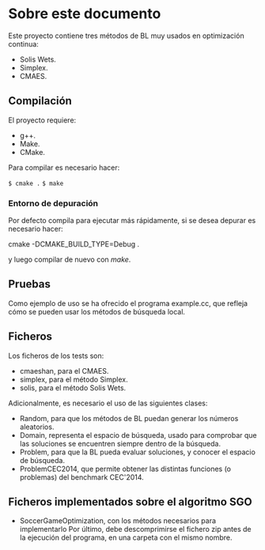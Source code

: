 # Sobre este documento #

Este proyecto contiene tres métodos de BL muy usados en optimización continua:

- Solis Wets.
- Simplex. 
- CMAES. 

## Compilación ##

El proyecto requiere:

- g++. 
- Make. 
- CMake.

Para compilar es necesario hacer:

`$ cmake .`
`$ make`

### Entorno de depuración ###

Por defecto compila para ejecutar más rápidamente, si se desea depurar es necesario hacer:

cmake -DCMAKE_BUILD_TYPE=Debug .

y luego compilar de nuevo con *make*.

## Pruebas ##

Como ejemplo de uso se ha ofrecido el programa example.cc, que refleja cómo se pueden 
usar los métodos de búsqueda local.

## Ficheros ##

Los ficheros de los tests son:

- cmaeshan, para el CMAES. 
- simplex, para el método Simplex. 
- solis, para el método Solis Wets. 

Adicionalmente, es necesario el uso de las siguientes clases:

- Random, para que los métodos de BL puedan generar los números aleatorios. 
- Domain, representa el espacio de búsqueda, usado para comprobar que
  las soluciones se encuentren siempre dentro de la búsqueda.
- Problem, para que la BL pueda evaluar soluciones, y conocer el espacio de búsqueda. 
- ProblemCEC2014, que permite obtener las distintas funciones (o problemas) del benchmark CEC'2014.

## Ficheros implementados sobre el algoritmo SGO ##
- SoccerGameOptimization, con los métodos necesarios para implementarlo
Por último, debe descomprimirse el fichero zip antes de la ejecución del programa, en una carpeta con el mismo nombre.
